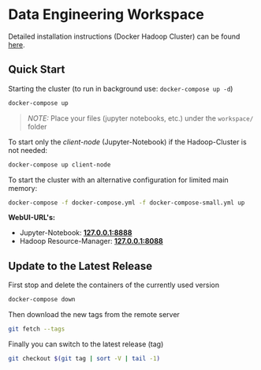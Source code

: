 # Data Engineering Workspace

Detailed installation instructions (Docker Hadoop Cluster) can be found [here](https://dbis.pages.dbis-pro1.fernuni-hagen.de/docker-hadoop-cluster/).

## Quick Start

Starting the cluster (to run in background use: `docker-compose up -d`)

```bash
docker-compose up
```

> *NOTE:* Place your files (jupyter notebooks, etc.) under the `workspace/` folder

To start only the *client-node* (Jupyter-Notebook) if the Hadoop-Cluster is not needed:

```bash
docker-compose up client-node
```

To start the cluster with an alternative configuration for limited main memory:

```bash
docker-compose -f docker-compose.yml -f docker-compose-small.yml up
```

**WebUI-URL's:**

- Jupyter-Notebook: [**127.0.0.1:8888**](http://127.0.0.1:8888)
- Hadoop Resource-Manager: [**127.0.0.1:8088**](http://127.0.0.1:8088)

## Update to the Latest Release

First stop and delete the containers of the currently used version

```bash
docker-compose down
```

Then download the new tags from the remote server

```bash
git fetch --tags
```

Finally you can switch to the latest release (tag)

```bash
git checkout $(git tag | sort -V | tail -1)
```
